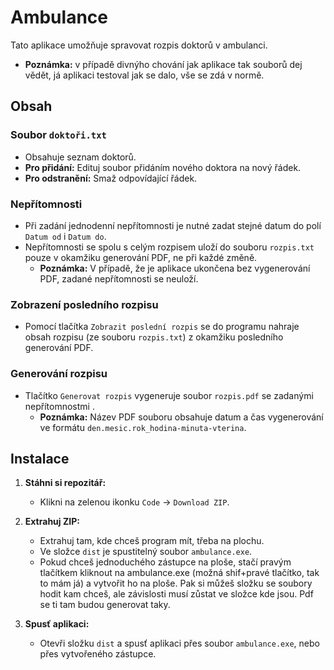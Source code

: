 # Ambulance

Tato aplikace umožňuje spravovat rozpis doktorů v ambulanci.


  - **Poznámka:** v případě divnýho chování jak aplikace tak souborů dej vědět, já aplikaci testoval jak se dalo, vše se zdá v normě.

    
## Obsah

### Soubor `doktoři.txt`
- Obsahuje seznam doktorů.
- **Pro přidání:** Edituj soubor přidáním nového doktora na nový řádek.
- **Pro odstranění:** Smaž odpovídající řádek.

### Nepřítomnosti
- Při zadání jednodenní nepřítomnosti je nutné zadat stejné datum do polí `Datum od` i `Datum do`.
- Nepřítomnosti se spolu s celým rozpisem uloží do souboru `rozpis.txt` pouze v okamžiku generování PDF, ne při každé změně.
  - **Poznámka:** V případě, že je aplikace ukončena bez vygenerování PDF, zadané nepřítomnosti se neuloží.

### Zobrazení posledního rozpisu
- Pomocí tlačítka `Zobrazit poslední rozpis` se do programu nahraje obsah rozpisu (ze souboru `rozpis.txt`) z okamžiku posledního generování PDF.

### Generování rozpisu
- Tlačítko `Generovat rozpis` vygeneruje soubor `rozpis.pdf` se zadanými nepřítomnostmi .
  - **Poznámka:** Název PDF souboru obsahuje datum a čas vygenerování ve formátu `den.mesic.rok_hodina-minuta-vterina`.

## Instalace

1. **Stáhni si repozitář:**
    - Klikni na zelenou ikonku `Code` -> `Download ZIP`.

2. **Extrahuj ZIP:**
    - Extrahuj tam, kde chceš program mít, třeba na plochu.
    - Ve složce `dist` je spustitelný soubor `ambulance.exe`.
    - Pokud chceš jednoduchého zástupce na ploše, stačí pravým tlačítkem kliknout na ambulance.exe (možná shif+pravé tlačítko, tak to mám já) a vytvořit ho na ploše. Pak si můžeš složku se soubory hodit kam chceš, ale závislosti musí zůstat ve složce kde jsou. Pdf se ti tam budou generovat taky.

3. **Spusť aplikaci:**
    - Otevři složku `dist` a spusť aplikaci přes soubor `ambulance.exe`, nebo přes vytvořeného zástupce.
